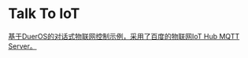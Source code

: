 # Talk To IoT

[基于DuerOS的对话式物联网控制示例，采用了百度的物联网IoT Hub MQTT Server。](https://github.com/ZengjfOS/DuerOS)